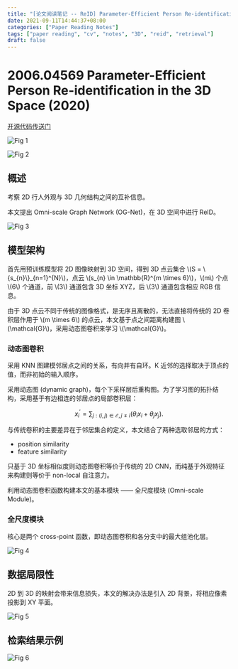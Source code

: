 ```yaml
---
title: "[论文阅读笔记 -- ReID] Parameter-Efficient Person Re-identification in the 3D Space (2020)"
date: 2021-09-11T14:44:37+08:00
categories: ["Paper Reading Notes"]
tags: ["paper reading", "cv", "notes", "3D", "reid", "retrieval"]
draft: false
---
```


# 2006.04569 Parameter-Efficient Person Re-identification in the 3D Space (2020)

[开源代码传送门](https://github.com/layumi/person-reid-3d)

![Fig 1](/images/2021/PRN96/1.png)

![Fig 2](/images/2021/PRN96/2.png)

## 概述

考察 2D 行人外观与 3D 几何结构之间的互补信息。  

本文提出 Omni-scale Graph Network (OG-Net)，在 3D 空间中进行 ReID。  

![Fig 3](/images/2021/PRN96/3.png)

## 模型架构

首先用预训练模型将 2D 图像映射到 3D 空间，得到 3D 点云集合 \\(S = \\{s_{n}\\}\_{n=1}^{N}\\)，点云 \\(s_{n} \in \mathbb{R}^{m \times 6}\\)，\\(m\\) 个点 \\(6\\) 个通道，前 \\(3\\) 通道包含 3D 坐标 XYZ，后 \\(3\\) 通道包含相应 RGB 信息。  

由于 3D 点云不同于传统的图像格式，是无序且离散的，无法直接将传统的 2D 卷积层作用于 \\(m \times 6\\) 的点云，本文基于点之间距离构建图 \\(\mathcal{G}\\)，采用动态图卷积来学习 \\(\mathcal{G}\\)。  

### 动态图卷积

采用 KNN 图建模邻居点之间的关系，有向并有自环。K 近邻的选择取决于顶点的值，而非初始的输入顺序。  

采用动态图 (dynamic graph)，每个下采样层后重构图。为了学习图的拓扑结构，采用基于有边相连的邻居点的局部卷积层：  

$$x_{i}^{'} = \sum_{j: (i, j) \in \mathcal{E}, j \ne i} (\theta_{i} x_{i} + \theta_{j} x_{j}).$$

与传统卷积的主要差异在于邻居集合的定义，本文结合了两种选取邻居的方式：  
+ position similarity
+ feature similarity

只基于 3D 坐标相似度则动态图卷积等价于传统的 2D CNN，而纯基于外观特征来构建则等价于 non-local 自注意力。  

利用动态图卷积函数构建本文的基本模块 —— 全尺度模块 (Omni-scale Module)。  

### 全尺度模块

核心是两个 cross-point 函数，即动态图卷积和各分支中的最大组池化层。  

![Fig 4](/images/2021/PRN96/4.png)

## 数据局限性

2D 到 3D 的映射会带来信息损失，本文的解决办法是引入 2D 背景，将相应像素投影到 XY 平面。  

![Fig 5](/images/2021/PRN96/5.png)

## 检索结果示例

![Fig 6](/images/2021/PRN96/6.png)

